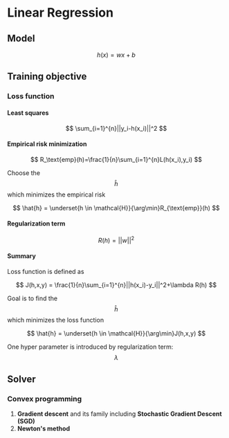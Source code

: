 # Linear Regression

## Model

$$
h(x) = wx+b
$$

## Training objective

### Loss function

#### Least squares

$$
\sum_{i=1}^{n}||y_i-h(x_i)||^2
$$

#### Empirical risk minimization

$$
R_\text{emp}(h)=\frac{1}{n}\sum_{i=1}^{n}L(h(x_i),y_i)
$$

Choose the $$\hat{h}$$ which minimizes the empirical risk

$$
\hat{h} = \underset{h \in \mathcal{H}}{\arg\min}R_{\text{emp}}(h)
$$

#### Regularization term

$$
R(h)=||w||^2
$$

#### Summary

Loss function is defined as

$$
J(h,x,y) = \frac{1}{n}\sum_{i=1}^{n}||h(x_i)-y_i||^2+\lambda R(h)
$$

Goal is to find the $$\hat{h}$$ which minimizes the loss function

$$
\hat{h} = \underset{h \in \mathcal{H}}{\arg\min}J(h,x,y)
$$

One hyper parameter is introduced by regularization term: $$\lambda$$

## Solver

### Convex programming

1. **Gradient descent** and its family including **Stochastic Gradient Descent \(SGD\)**
2. **Newton's method**

